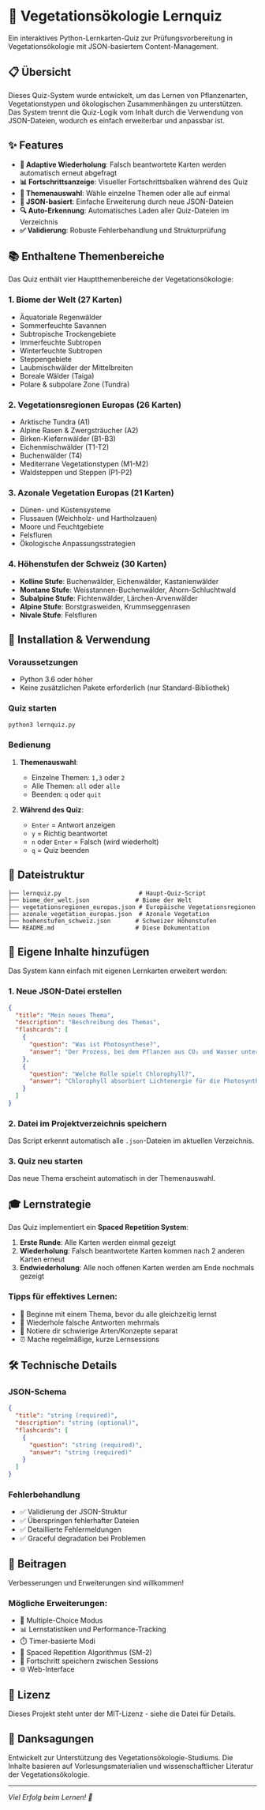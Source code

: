# 🌱 Vegetationsökologie Lernquiz

Ein interaktives Python-Lernkarten-Quiz zur Prüfungsvorbereitung in Vegetationsökologie mit JSON-basiertem Content-Management.

## 📋 Übersicht

Dieses Quiz-System wurde entwickelt, um das Lernen von Pflanzenarten, Vegetationstypen und ökologischen Zusammenhängen zu unterstützen. Das System trennt die Quiz-Logik vom Inhalt durch die Verwendung von JSON-Dateien, wodurch es einfach erweiterbar und anpassbar ist.

## ✨ Features

- **🔄 Adaptive Wiederholung**: Falsch beantwortete Karten werden automatisch erneut abgefragt
- **📊 Fortschrittsanzeige**: Visueller Fortschrittsbalken während des Quiz
- **🎯 Themenauswahl**: Wähle einzelne Themen oder alle auf einmal
- **📁 JSON-basiert**: Einfache Erweiterung durch neue JSON-Dateien
- **🔍 Auto-Erkennung**: Automatisches Laden aller Quiz-Dateien im Verzeichnis
- **✅ Validierung**: Robuste Fehlerbehandlung und Strukturprüfung

## 📚 Enthaltene Themenbereiche

Das Quiz enthält vier Hauptthemenbereiche der Vegetationsökologie:

### 1. Biome der Welt (27 Karten)
- Äquatoriale Regenwälder
- Sommerfeuchte Savannen
- Subtropische Trockengebiete
- Immerfeuchte Subtropen
- Winterfeuchte Subtropen
- Steppengebiete
- Laubmischwälder der Mittelbreiten
- Boreale Wälder (Taiga)
- Polare & subpolare Zone (Tundra)

### 2. Vegetationsregionen Europas (26 Karten)
- Arktische Tundra (A1)
- Alpine Rasen & Zwergsträucher (A2)
- Birken-Kiefernwälder (B1-B3)
- Eichenmischwälder (T1-T2)
- Buchenwälder (T4)
- Mediterrane Vegetationstypen (M1-M2)
- Waldsteppen und Steppen (P1-P2)

### 3. Azonale Vegetation Europas (21 Karten)
- Dünen- und Küstensysteme
- Flussauen (Weichholz- und Hartholzauen)
- Moore und Feuchtgebiete
- Felsfluren
- Ökologische Anpassungsstrategien

### 4. Höhenstufen der Schweiz (30 Karten)
- **Kolline Stufe**: Buchenwälder, Eichenwälder, Kastanienwälder
- **Montane Stufe**: Weisstannen-Buchenwälder, Ahorn-Schluchtwald
- **Subalpine Stufe**: Fichtenwälder, Lärchen-Arvenwälder
- **Alpine Stufe**: Borstgrasweiden, Krummseggenrasen
- **Nivale Stufe**: Felsfluren

## 🚀 Installation & Verwendung

### Voraussetzungen
- Python 3.6 oder höher
- Keine zusätzlichen Pakete erforderlich (nur Standard-Bibliothek)

### Quiz starten
```bash
python3 lernquiz.py
```

### Bedienung
1. **Themenauswahl**: 
   - Einzelne Themen: `1,3` oder `2`
   - Alle Themen: `all` oder `alle`
   - Beenden: `q` oder `quit`

2. **Während des Quiz**:
   - `Enter` = Antwort anzeigen
   - `y` = Richtig beantwortet
   - `n` oder `Enter` = Falsch (wird wiederholt)
   - `q` = Quiz beenden

## 📁 Dateistruktur

```
├── lernquiz.py                      # Haupt-Quiz-Script
├── biome_der_welt.json             # Biome der Welt
├── vegetationsregionen_europas.json # Europäische Vegetationsregionen
├── azonale_vegetation_europas.json  # Azonale Vegetation
├── hoehenstufen_schweiz.json       # Schweizer Höhenstufen
└── README.md                       # Diese Dokumentation
```

## 🔧 Eigene Inhalte hinzufügen

Das System kann einfach mit eigenen Lernkarten erweitert werden:

### 1. Neue JSON-Datei erstellen
```json
{
  "title": "Mein neues Thema",
  "description": "Beschreibung des Themas",
  "flashcards": [
    {
      "question": "Was ist Photosynthese?",
      "answer": "Der Prozess, bei dem Pflanzen aus CO₂ und Wasser unter Lichteinwirkung Glucose und Sauerstoff produzieren."
    },
    {
      "question": "Welche Rolle spielt Chlorophyll?",
      "answer": "Chlorophyll absorbiert Lichtenergie für die Photosynthese."
    }
  ]
}
```

### 2. Datei im Projektverzeichnis speichern
Das Script erkennt automatisch alle `.json`-Dateien im aktuellen Verzeichnis.

### 3. Quiz neu starten
Das neue Thema erscheint automatisch in der Themenauswahl.

## 🎓 Lernstrategie

Das Quiz implementiert ein **Spaced Repetition System**:

1. **Erste Runde**: Alle Karten werden einmal gezeigt
2. **Wiederholung**: Falsch beantwortete Karten kommen nach 2 anderen Karten erneut
3. **Endwiederholung**: Alle noch offenen Karten werden am Ende nochmals gezeigt

### Tipps für effektives Lernen:
- 🎯 Beginne mit einem Thema, bevor du alle gleichzeitig lernst
- 🔄 Wiederhole falsche Antworten mehrmals
- 📝 Notiere dir schwierige Arten/Konzepte separat
- ⏰ Mache regelmäßige, kurze Lernsessions

## 🛠️ Technische Details

### JSON-Schema
```json
{
  "title": "string (required)",
  "description": "string (optional)",
  "flashcards": [
    {
      "question": "string (required)",
      "answer": "string (required)"
    }
  ]
}
```

### Fehlerbehandlung
- ✅ Validierung der JSON-Struktur
- ✅ Überspringen fehlerhafter Dateien
- ✅ Detaillierte Fehlermeldungen
- ✅ Graceful degradation bei Problemen

## 🤝 Beitragen

Verbesserungen und Erweiterungen sind willkommen! 

### Mögliche Erweiterungen:
- 🎲 Multiple-Choice Modus
- 📊 Lernstatistiken und Performance-Tracking
- ⏱️ Timer-basierte Modi
- 🔄 Spaced Repetition Algorithmus (SM-2)
- 💾 Fortschritt speichern zwischen Sessions
- 🌐 Web-Interface

## 📄 Lizenz

Dieses Projekt steht unter der MIT-Lizenz - siehe die Datei für Details.

## 🙏 Danksagungen

Entwickelt zur Unterstützung des Vegetationsökologie-Studiums. Die Inhalte basieren auf Vorlesungsmaterialien und wissenschaftlicher Literatur der Vegetationsökologie.

---

*Viel Erfolg beim Lernen! 🌿*